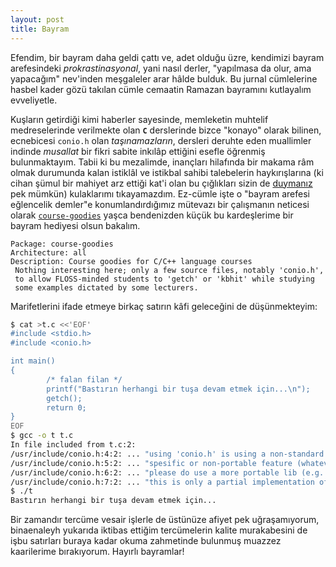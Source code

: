 ```yaml
---
layout: post
title: Bayram
---
```


Efendim, bir bayram daha geldi çattı ve, adet olduğu üzre, kendimizi bayram
arefesindeki _prokrastinasyonal_, yani nasıl derler, "yapılmasa da olur, ama
yapacağım" nev'inden meşgaleler arar hâlde bulduk.  Bu jurnal cümlelerine
hasbel kader gözü takılan cümle cemaatin Ramazan bayramını kutlayalım
evveliyetle.

Kuşların getirdiği kimi haberler sayesinde, memleketin muhtelif medreselerinde
verilmekte olan **`C`** derslerinde bizce "konayo" olarak bilinen, ecnebicesi
`conio.h` olan _taşınamazların_, dersleri deruhte eden muallimler indinde
_musallat_ bir fikri sabite inkılâp ettiğini esefle öğrenmiş bulunmaktayım.
Tabii ki bu mezalimde, inançları hilafında bir makama râm olmak durumunda
kalan istiklâl ve istikbal sahibi talebelerin haykırışlarına (ki cihan şümul
bir mahiyet arz ettiği kat'i olan bu çığlıkları sizin de
[duymanız](http://www.google.com.tr/search?q=%28getch+%7C+conio.h%29+linux)
pek mümkün) kulaklarımı tıkayamazdım.  Ez-cümle işte o "bayram arefesi
eğlencelik demler"e konumlandırdığımız mütevazı bir çalışmanın neticesi olarak
[`course-goodies`](http://people.debian.org/~roktas/packages/course-goodies_0.1.tar.gz)
yaşca bendenizden küçük bu kardeşlerime bir bayram hediyesi olsun bakalım.

```
Package: course-goodies
Architecture: all
Description: Course goodies for C/C++ language courses
 Nothing interesting here; only a few source files, notably 'conio.h',
 to allow FLOSS-minded students to 'getch' or 'kbhit' while studying
 some examples dictated by some lecturers.
```

Marifetlerini ifade etmeye birkaç satırın kâfi geleceğini de düşünmekteyim:

```bash
$ cat >t.c <<'EOF'
#include <stdio.h>
#include <conio.h>

int main()
{
        /* falan filan */
        printf("Bastırın herhangi bir tuşa devam etmek için...\n");
        getch();
        return 0;
}
EOF
$ gcc -o t t.c
In file included from t.c:2:
/usr/include/conio.h:4:2: ... "using 'conio.h' is using a non-standard or vendor"
/usr/include/conio.h:5:2: ... "spesific or non-portable feature (whatever you prefer),"
/usr/include/conio.h:6:2: ... "please do use a more portable lib (e.g. ncurses)"
/usr/include/conio.h:7:2: ... "this is only a partial implementation of 'conio.h'"
$ ./t
Bastırın herhangi bir tuşa devam etmek için...
```

Bir zamandır tercüme vesair işlerle de üstünüze afiyet pek uğraşamıyorum,
binaenaleyh yukarıda iktibas ettiğim tercümelerin kalite murakabesini de işbu
satırları buraya kadar okuma zahmetinde bulunmuş muazzez kaarilerime
bırakıyorum.  Hayırlı bayramlar!
